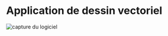 # Application de dessin vectoriel

![capture du logiciel](https://user-images.githubusercontent.com/43220602/72894403-856ac600-3d1b-11ea-8652-a07a42f6db05.png)
